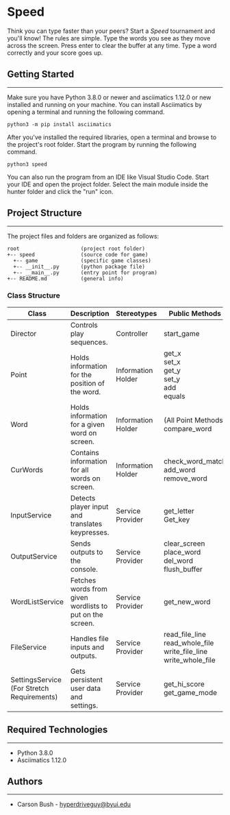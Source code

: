 # Speed
Think you can type faster than your peers? Start a <i>Speed</i> 
tournament and you'll know! The rules are simple. Type the words you 
see as they move across the screen. Press enter to clear the buffer at 
any time. Type a word correctly and your score goes up.

## Getting Started
---
Make sure you have Python 3.8.0 or newer and asciimatics 1.12.0 or new installed 
and running on your machine. You can install Asciimatics by opening a terminal 
and running the following command.
```
python3 -m pip install asciimatics
```
After you've installed the required libraries, open a terminal and browse to the 
project's root folder. Start the program by running the following command.
```
python3 speed 
```
You can also run the program from an IDE like Visual Studio Code. Start your IDE 
and open the project folder. Select the main module inside the hunter folder and 
click the "run" icon.

## Project Structure
---
The project files and folders are organized as follows:
```
root                    (project root folder)
+-- speed               (source code for game)
  +-- game              (specific game classes)
  +-- __init__.py       (python package file)
  +-- __main__.py       (entry point for program)
+-- README.md           (general info)
```

### Class Structure
| Class                                         | Description                                              | Stereotypes        | Public Methods                                                                   | Dependencies                         |
| --------------------------------------------- | -------------------------------------------------------- | ------------------ | -------------------------------------------------------------------------------- | ------------------------------------ |
| Director                                      | Controls play sequences.                                 | Controller         | start\_game                                                                      | All Local Classes                    |
| Point                                         | Holds information for the position of the word.          | Information Holder | get\_x<br>set\_x<br>get\_y<br>set\_y<br>add<br>equals<br>                        |                                      |
| Word                                          | Holds information for a given word on screen.            | Information Holder | (All Point Methods)<br>compare\_word                                             | Point (Inherited)                    |
| CurWords                                      | Contains information for all words on screen.            | Information Holder | check\_word\_match<br>add\_word<br>remove\_word                                  | WordListService (Inherited?)<br>Word |
| InputService                                  | Detects player input and translates keypresses.          | Service Provider   | get\_letter<br>Get\_key                                                          |                                      |
| OutputService                                 | Sends outputs to the console.                            | Service Provider   | clear\_screen<br>place\_word<br>del\_word<br>flush\_buffer                       |                                      |
| WordListService                               | Fetches words from given wordlists to put on the screen. | Service Provider   | get\_new\_word                                                                   | FileService (Inherited)              |
| FileService                                   | Handles file inputs and outputs.                         | Service Provider   | read\_file\_line<br>read\_whole\_file<br>write\_file\_line<br>write\_whole\_file |                                      |
| SettingsService<br>(For Stretch Requirements) | Gets persistent user data and settings.                  | Service Provider   | get\_hi\_score<br>get\_game\_mode                                                | FileService (Inherited)              |

## Required Technologies
---
* Python 3.8.0
* Asciimatics 1.12.0

## Authors
---
* Carson Bush - hyperdriveguy@byui.edu
